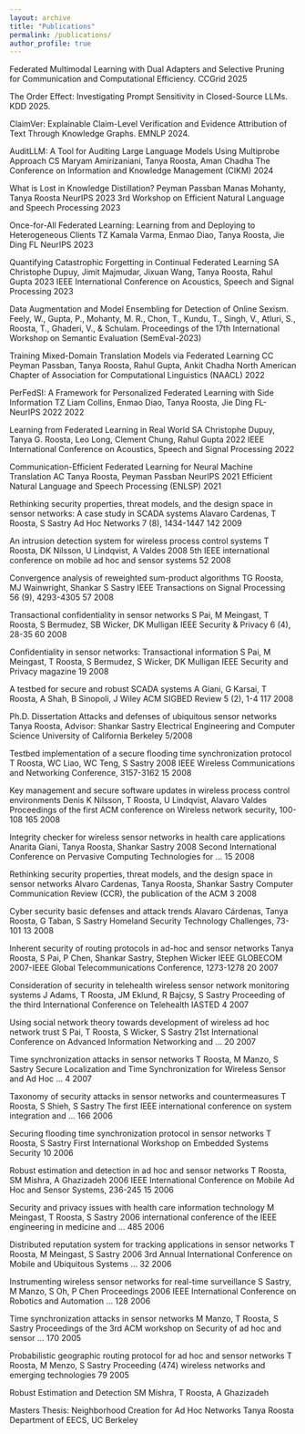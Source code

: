 ```yaml
---
layout: archive
title: "Publications"
permalink: /publications/
author_profile: true
---
```

Federated Multimodal Learning with Dual Adapters and Selective Pruning for Communication and Computational Efficiency. CCGrid 2025

The Order Effect: Investigating Prompt Sensitivity in Closed-Source LLMs. KDD 2025.

ClaimVer: Explainable Claim-Level Verification and Evidence Attribution of Text Through Knowledge Graphs.  EMNLP 2024.

AuditLLM: A Tool for Auditing Large Language Models Using Multiprobe Approach
CS Maryam Amirizaniani, Tanya Roosta, Aman Chadha
The Conference on Information and Knowledge Management (CIKM)		2024

What is Lost in Knowledge Distillation?
Peyman Passban Manas Mohanty, Tanya Roosta
NeurIPS 2023 3rd Workshop on Efficient Natural Language and Speech Processing		2023

Once-for-All Federated Learning: Learning from and Deploying to Heterogeneous Clients
TZ Kamala Varma, Enmao Diao, Tanya Roosta, Jie Ding
FL NeurIPS		2023

Quantifying Catastrophic Forgetting in Continual Federated Learning
SA Christophe Dupuy, Jimit Majmudar, Jixuan Wang, Tanya Roosta, Rahul Gupta 
2023 IEEE International Conference on Acoustics, Speech and Signal Processing		2023

Data Augmentation and Model Ensembling for Detection of Online Sexism. Feely, W., Gupta, P., Mohanty, M. R., Chon, T., Kundu, T., Singh, V., Atluri, S., Roosta, T., Ghaderi, V., & Schulam.  Proceedings of the 17th International Workshop on Semantic Evaluation (SemEval-2023)

Training Mixed-Domain Translation Models via Federated Learning
CC Peyman Passban, Tanya Roosta, Rahul Gupta, Ankit Chadha
North American Chapter of Association for Computational Linguistics (NAACL)		2022

PerFedSI: A Framework for Personalized Federated Learning with Side Information
TZ Liam Collins, Enmao Diao, Tanya Roosta, Jie Ding
FL-NeurIPS 2022		2022

Learning from Federated Learning in Real World
SA Christophe Dupuy, Tanya G. Roosta, Leo Long, Clement Chung, Rahul Gupta
2022 IEEE International Conference on Acoustics, Speech and Signal Processing		2022

Communication-Efficient Federated Learning for Neural Machine Translation
AC Tanya Roosta, Peyman Passban
NeurIPS 2021 Efficient Natural Language and Speech Processing (ENLSP)		2021

Rethinking security properties, threat models, and the design space in sensor networks: A case study in SCADA systems
Alavaro Cardenas, T Roosta, S Sastry
Ad Hoc Networks 7 (8), 1434-1447	142	2009

An intrusion detection system for wireless process control systems
T Roosta, DK Nilsson, U Lindqvist, A Valdes
2008 5th IEEE international conference on mobile ad hoc and sensor systems	52	2008

Convergence analysis of reweighted sum-product algorithms
TG Roosta, MJ Wainwright, Shankar S Sastry
IEEE Transactions on Signal Processing 56 (9), 4293-4305	57	2008

Transactional confidentiality in sensor networks
S Pai, M Meingast, T Roosta, S Bermudez, SB Wicker, DK Mulligan
IEEE Security & Privacy 6 (4), 28-35	60	2008

Confidentiality in sensor networks: Transactional information
S Pai, M Meingast, T Roosta, S Bermudez, S Wicker, DK Mulligan
IEEE Security and Privacy magazine	19	2008

A testbed for secure and robust SCADA systems
A Giani, G Karsai, T Roosta, A Shah, B Sinopoli, J Wiley
ACM SIGBED Review 5 (2), 1-4	117	2008

Ph.D. Dissertation
Attacks and defenses of ubiquitous sensor networks
Tanya Roosta, Advisor: Shankar Sastry
Electrical Engineering and Computer Science University of California Berkeley	5/2008

Testbed implementation of a secure flooding time synchronization protocol
T Roosta, WC Liao, WC Teng, S Sastry
2008 IEEE Wireless Communications and Networking Conference, 3157-3162	15	2008

Key management and secure software updates in wireless process control environments
Denis K Nilsson, T Roosta, U Lindqvist, Alavaro Valdes
Proceedings of the first ACM conference on Wireless network security, 100-108	165	2008

Integrity checker for wireless sensor networks in health care applications
Anarita Giani, Tanya Roosta, Shankar Sastry
2008 Second International Conference on Pervasive Computing Technologies for …	15	2008

Rethinking security properties, threat models, and the design space in sensor networks
Alvaro Cardenas, Tanya Roosta, Shankar Sastry
Computer Communication Review (CCR), the publication of the ACM	3	2008

Cyber security basic defenses and attack trends
Alavaro Cárdenas, Tanya Roosta, G Taban, S Sastry
Homeland Security Technology Challenges, 73-101	13	2008

Inherent security of routing protocols in ad-hoc and sensor networks
Tanya Roosta, S Pai, P Chen, Shankar Sastry, Stephen Wicker
IEEE GLOBECOM 2007-IEEE Global Telecommunications Conference, 1273-1278	20	2007

Consideration of security in telehealth wireless sensor network monitoring systems
J Adams, T Roosta, JM Eklund, R Bajcsy, S Sastry
Proceeding of the third International Conference on Telehealth IASTED	4	2007

Using social network theory towards development of wireless ad hoc network trust
S Pai, T Roosta, S Wicker, S Sastry
21st International Conference on Advanced Information Networking and …	20	2007

Time synchronization attacks in sensor networks
T Roosta, M Manzo, S Sastry
Secure Localization and Time Synchronization for Wireless Sensor and Ad Hoc …	4	2007

Taxonomy of security attacks in sensor networks and countermeasures
T Roosta, S Shieh, S Sastry
The first IEEE international conference on system integration and …	166	2006

Securing flooding time synchronization protocol in sensor networks
T Roosta, S Sastry
First International Workshop on Embedded Systems Security	10	2006

Robust estimation and detection in ad hoc and sensor networks
T Roosta, SM Mishra, A Ghazizadeh
2006 IEEE International Conference on Mobile Ad Hoc and Sensor Systems, 236-245	15	2006

Security and privacy issues with health care information technology
M Meingast, T Roosta, S Sastry
2006 international conference of the IEEE engineering in medicine and …	485	2006

Distributed reputation system for tracking applications in sensor networks
T Roosta, M Meingast, S Sastry
2006 3rd Annual International Conference on Mobile and Ubiquitous Systems …	32	2006

Instrumenting wireless sensor networks for real-time surveillance
S Sastry, M Manzo, S Oh, P Chen
Proceedings 2006 IEEE International Conference on Robotics and Automation …	128	2006

Time synchronization attacks in sensor networks
M Manzo, T Roosta, S Sastry
Proceedings of the 3rd ACM workshop on Security of ad hoc and sensor …	170	2005

Probabilistic geographic routing protocol for ad hoc and sensor networks
T Roosta, M Menzo, S Sastry
Proceeding (474) wireless networks and emerging technologies	79	2005

Robust Estimation and Detection
SM Mishra, T Roosta, A Ghazizadeh

Masters Thesis:
Neighborhood Creation for Ad Hoc Networks
Tanya Roosta
Department of EECS, UC Berkeley 

